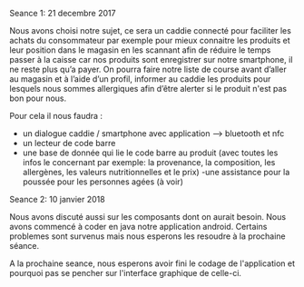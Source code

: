 Seance 1: 21 decembre 2017

Nous avons choisi notre sujet, ce sera un caddie connecté pour faciliter les achats du consommateur par exemple pour mieux connaitre les  produits et leur position dans le magasin en les scannant afin de réduire le temps passer à la caisse car nos produits sont enregistrer sur notre smartphone, il ne reste plus qu’a payer.
On pourra faire notre liste de course avant d’aller au magasin et à l’aide d’un profil, informer au caddie les produits pour lesquels nous sommes allergiques afin d’être alerter si le produit n'est pas bon pour nous.

Pour cela il nous faudra :

- un dialogue caddie / smartphone avec application —> bluetooth et nfc
- un lecteur de code barre
- une base de donnée qui lie le code barre au produit (avec toutes les infos le concernant par exemple: la provenance, la composition, les allergènes, les valeurs nutritionnelles et le prix)
-une assistance pour la poussée pour les personnes agées (à voir)


Seance 2: 10 janvier 2018

Nous avons discuté aussi sur les composants dont on aurait besoin.
Nous avons commencé à coder en java notre application android.
Certains problemes sont survenus mais nous esperons les resoudre à la prochaine séance.

A la prochaine seance, nous esperons avoir fini le codage de l'application et pourquoi pas se pencher sur l'interface graphique de celle-ci.
